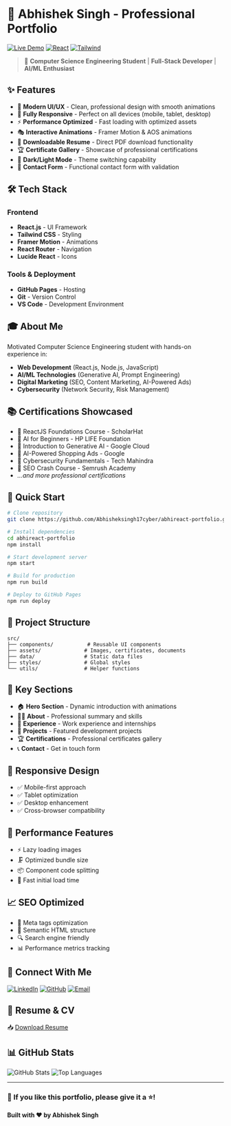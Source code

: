 # 🌟 Abhishek Singh - Professional Portfolio

[![Live Demo](https://img.shields.io/badge/Live%20Demo-View%20Portfolio-blue?style=for-the-badge)](https://Abhisheksingh17cyber.github.io/abhireact-portfolio)
[![React](https://img.shields.io/badge/React-18.x-blue?style=for-the-badge&logo=react)](https://reactjs.org/)
[![Tailwind](https://img.shields.io/badge/Tailwind-CSS-38B2AC?style=for-the-badge&logo=tailwind-css)](https://tailwindcss.com/)

> 🎯 **Computer Science Engineering Student** | **Full-Stack Developer** | **AI/ML Enthusiast**

## ✨ Features

- 🎨 **Modern UI/UX** - Clean, professional design with smooth animations
- 📱 **Fully Responsive** - Perfect on all devices (mobile, tablet, desktop)
- ⚡ **Performance Optimized** - Fast loading with optimized assets
- 🎭 **Interactive Animations** - Framer Motion & AOS animations
- 📄 **Downloadable Resume** - Direct PDF download functionality
- 🏆 **Certificate Gallery** - Showcase of professional certifications
- 🌙 **Dark/Light Mode** - Theme switching capability
- 📧 **Contact Form** - Functional contact form with validation

## 🛠️ Tech Stack

### Frontend
- **React.js** - UI Framework
- **Tailwind CSS** - Styling
- **Framer Motion** - Animations
- **React Router** - Navigation
- **Lucide React** - Icons

### Tools & Deployment
- **GitHub Pages** - Hosting
- **Git** - Version Control
- **VS Code** - Development Environment

## 🎓 About Me

Motivated Computer Science Engineering student with hands-on experience in:
- **Web Development** (React.js, Node.js, JavaScript)
- **AI/ML Technologies** (Generative AI, Prompt Engineering)
- **Digital Marketing** (SEO, Content Marketing, AI-Powered Ads)
- **Cybersecurity** (Network Security, Risk Management)

## 📚 Certifications Showcased

- 🔹 ReactJS Foundations Course - ScholarHat
- 🔹 AI for Beginners - HP LIFE Foundation  
- 🔹 Introduction to Generative AI - Google Cloud
- 🔹 AI-Powered Shopping Ads - Google
- 🔹 Cybersecurity Fundamentals - Tech Mahindra
- 🔹 SEO Crash Course - Semrush Academy
- *...and more professional certifications*

## 🚀 Quick Start

```bash
# Clone repository
git clone https://github.com/Abhisheksingh17cyber/abhireact-portfolio.git

# Install dependencies
cd abhireact-portfolio
npm install

# Start development server
npm start

# Build for production
npm run build

# Deploy to GitHub Pages
npm run deploy
```

## 📁 Project Structure

```
src/
├── components/           # Reusable UI components
├── assets/              # Images, certificates, documents
├── data/                # Static data files
├── styles/              # Global styles
└── utils/               # Helper functions
```

## 🎯 Key Sections

- 🏠 **Hero Section** - Dynamic introduction with animations
- 👨‍💻 **About** - Professional summary and skills
- 💼 **Experience** - Work experience and internships
- 🚀 **Projects** - Featured development projects
- 🏆 **Certifications** - Professional certificates gallery
- 📞 **Contact** - Get in touch form

## 📱 Responsive Design

- ✅ Mobile-first approach
- ✅ Tablet optimization
- ✅ Desktop enhancement
- ✅ Cross-browser compatibility

## 🔧 Performance Features

- ⚡ Lazy loading images
- 🗜️ Optimized bundle size
- 📦 Component code splitting
- 🚀 Fast initial load time

## 📈 SEO Optimized

- 🎯 Meta tags optimization
- 📝 Semantic HTML structure
- 🔍 Search engine friendly
- 📊 Performance metrics tracking

## 🤝 Connect With Me

[![LinkedIn](https://img.shields.io/badge/LinkedIn-Connect-blue?style=for-the-badge&logo=linkedin)](https://linkedin.com/in/abhishek-singh0717)
[![GitHub](https://img.shields.io/badge/GitHub-Follow-black?style=for-the-badge&logo=github)](https://github.com/Abhisheksingh17cyber)
[![Email](https://img.shields.io/badge/Email-Contact-red?style=for-the-badge&logo=gmail)](mailto:abhiisingh240@gmail.com)

## 📄 Resume & CV

📥 [Download Resume](./src/assets/documents/abhi.pdf)

## 📊 GitHub Stats

![GitHub Stats](https://github-readme-stats.vercel.app/api?username=Abhisheksingh17cyber&show_icons=true&theme=radical)
![Top Languages](https://github-readme-stats.vercel.app/api/top-langs/?username=Abhisheksingh17cyber&layout=compact&theme=radical)

---

### 🌟 If you like this portfolio, please give it a ⭐!

**Built with ❤️ by Abhishek Singh**
